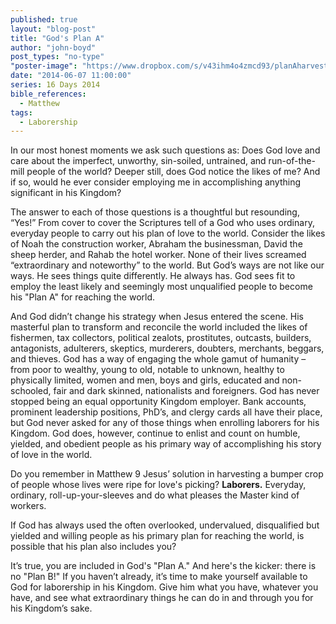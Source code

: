 ```yaml
---
published: true
layout: "blog-post"
title: "God's Plan A"
author: "john-boyd"
post_types: "no-type"
"poster-image": "https://www.dropbox.com/s/v43ihm4o4zmcd93/planAharvest.jpg"
date: "2014-06-07 11:00:00"
series: 16 Days 2014
bible_references: 
  - Matthew
tags: 
  - Laborership
---
```


In our most honest moments we ask such questions as: Does God love and care about the imperfect, unworthy, sin-soiled, untrained, and run-of-the-mill people of the world?  Deeper still, does God notice the likes of me?  And if so, would he ever consider employing me in accomplishing anything significant in his Kingdom? 

The answer to each of those questions is a thoughtful but resounding, “Yes!”  From cover to cover the Scriptures tell of a God who uses ordinary, everyday people to carry out his plan of love to the world.  Consider the likes of Noah the construction worker, Abraham the businessman, David the sheep herder, and Rahab the hotel worker.  None of their lives screamed “extraordinary and noteworthy” to the world.  But God’s ways are not like our ways.  He sees things quite differently.  He always has.  God sees fit to employ the least likely and seemingly most unqualified people to become his "Plan A" for reaching the world.  

And God didn’t change his strategy when Jesus entered the scene.  His masterful plan to transform and reconcile the world included the likes of fishermen, tax collectors, political zealots, prostitutes, outcasts, builders, antagonists, adulterers, skeptics, murderers, doubters, merchants, beggars, and thieves.  God has a way of engaging the whole gamut of humanity – from poor to wealthy, young to old, notable to unknown, healthy to physically limited, women and men, boys and girls, educated and non-schooled, fair and dark skinned, nationalists and foreigners. God has never stopped being an equal opportunity Kingdom employer.  Bank accounts, prominent leadership positions, PhD’s, and clergy cards all have their place, but God never asked for any of those things when enrolling laborers for his Kingdom.  God does, however, continue to enlist and count on humble, yielded, and obedient people as his primary way of accomplishing his story of love in the world.  

Do you remember in Matthew 9 Jesus’ solution in harvesting a bumper crop of people whose lives were ripe for love's picking?  **Laborers.**  Everyday, ordinary, roll-up-your-sleeves and do what pleases the Master kind of workers.  

If God has always used the often overlooked, undervalued, disqualified but yielded and willing people as his primary plan for reaching the world, is possible that his plan also includes you?   

It’s true, you are included in God's "Plan A."  And here's the kicker: there is no "Plan B!"  If you haven’t already, it’s time to make yourself available to God for laborership in his Kingdom.  Give him what you have, whatever you have, and see what extraordinary things he can do in and through you for his Kingdom’s sake.
